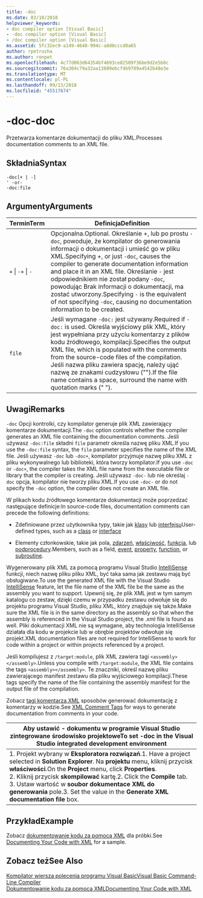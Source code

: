 ```yaml
---
title: -doc
ms.date: 03/10/2018
helpviewer_keywords:
- doc compiler option [Visual Basic]
- -doc compiler option [Visual Basic]
- /doc compiler option [Visual Basic]
ms.assetid: 5fc32ec9-a149-4648-994c-a8d0cccd0a65
author: rpetrusha
ms.author: ronpet
ms.openlocfilehash: 4c77d063d64354bf4693ce82509f36be9d2e5b0c
ms.sourcegitcommit: 76a304c79a32aa13889ebcf4b9789a4542b48e3e
ms.translationtype: MT
ms.contentlocale: pl-PL
ms.lasthandoff: 09/13/2018
ms.locfileid: "45517674"
---
```

# <a name="-doc"></a><span data-ttu-id="807ac-102">-doc</span><span class="sxs-lookup"><span data-stu-id="807ac-102">-doc</span></span>
<span data-ttu-id="807ac-103">Przetwarza komentarze dokumentacji do pliku XML.</span><span class="sxs-lookup"><span data-stu-id="807ac-103">Processes documentation comments to an XML file.</span></span>  
  
## <a name="syntax"></a><span data-ttu-id="807ac-104">Składnia</span><span class="sxs-lookup"><span data-stu-id="807ac-104">Syntax</span></span>  
  
```  
-doc[+ | -]  
' -or-  
-doc:file  
```  
  
## <a name="arguments"></a><span data-ttu-id="807ac-105">Argumenty</span><span class="sxs-lookup"><span data-stu-id="807ac-105">Arguments</span></span>  
  
|<span data-ttu-id="807ac-106">Termin</span><span class="sxs-lookup"><span data-stu-id="807ac-106">Term</span></span>|<span data-ttu-id="807ac-107">Definicja</span><span class="sxs-lookup"><span data-stu-id="807ac-107">Definition</span></span>|  
|---|---|  
|<span data-ttu-id="807ac-108">`+` &#124; `-`</span><span class="sxs-lookup"><span data-stu-id="807ac-108">`+` &#124; `-`</span></span>|<span data-ttu-id="807ac-109">Opcjonalna.</span><span class="sxs-lookup"><span data-stu-id="807ac-109">Optional.</span></span> <span data-ttu-id="807ac-110">Określanie +, lub po prostu `-doc`, powoduje, że kompilator do generowania informacji o dokumentacji i umieść go w pliku XML.</span><span class="sxs-lookup"><span data-stu-id="807ac-110">Specifying +, or just `-doc`, causes the compiler to generate documentation information and place it in an XML file.</span></span> <span data-ttu-id="807ac-111">Określanie `-` jest odpowiednikiem nie został podany `-doc`, powodując Brak informacji o dokumentacji, ma zostać utworzony.</span><span class="sxs-lookup"><span data-stu-id="807ac-111">Specifying `-` is the equivalent of not specifying `-doc`, causing no documentation information to be created.</span></span>|  
|`file`|<span data-ttu-id="807ac-112">Jeśli wymagane `-doc:` jest używany.</span><span class="sxs-lookup"><span data-stu-id="807ac-112">Required if `-doc:` is used.</span></span> <span data-ttu-id="807ac-113">Określa wyjściowy plik XML, który jest wypełniana przy użyciu komentarzy z plików kodu źródłowego, kompilacji.</span><span class="sxs-lookup"><span data-stu-id="807ac-113">Specifies the output XML file, which is populated with the comments from the source-code files of the compilation.</span></span> <span data-ttu-id="807ac-114">Jeśli nazwa pliku zawiera spację, należy ująć nazwę ze znakami cudzysłowu ("").</span><span class="sxs-lookup"><span data-stu-id="807ac-114">If the file name contains a space, surround the name with quotation marks (" ").</span></span>|  
  
## <a name="remarks"></a><span data-ttu-id="807ac-115">Uwagi</span><span class="sxs-lookup"><span data-stu-id="807ac-115">Remarks</span></span>  
 <span data-ttu-id="807ac-116">`-doc` Opcji kontrolki, czy kompilator generuje plik XML zawierający komentarze dokumentacji.</span><span class="sxs-lookup"><span data-stu-id="807ac-116">The `-doc` option controls whether the compiler generates an XML file containing the documentation comments.</span></span> <span data-ttu-id="807ac-117">Jeśli używasz `-doc:file` składni `file` parametr określa nazwę pliku XML.</span><span class="sxs-lookup"><span data-stu-id="807ac-117">If you use the `-doc:file` syntax, the `file` parameter specifies the name of the XML file.</span></span> <span data-ttu-id="807ac-118">Jeśli używasz `-doc` lub `-doc+`, kompilator przyjmuje nazwę pliku XML z pliku wykonywalnego lub biblioteki, która tworzy kompilator.</span><span class="sxs-lookup"><span data-stu-id="807ac-118">If you use `-doc` or `-doc+`, the compiler takes the XML file name from the executable file or library that the compiler is creating.</span></span> <span data-ttu-id="807ac-119">Jeśli używasz `-doc-` lub nie określaj `-doc` opcja, kompilator nie tworzy pliku XML.</span><span class="sxs-lookup"><span data-stu-id="807ac-119">If you use `-doc-` or do not specify the `-doc` option, the compiler does not create an XML file.</span></span>  
  
 <span data-ttu-id="807ac-120">W plikach kodu źródłowego komentarze dokumentacji może poprzedzać następujące definicje:</span><span class="sxs-lookup"><span data-stu-id="807ac-120">In source-code files, documentation comments can precede the following definitions:</span></span>  
  
-   <span data-ttu-id="807ac-121">Zdefiniowane przez użytkownika typy, takie jak [klasy](../../../visual-basic/language-reference/statements/class-statement.md) lub [interfejsu](../../../visual-basic/language-reference/statements/interface-statement.md)</span><span class="sxs-lookup"><span data-stu-id="807ac-121">User-defined types, such as a [class](../../../visual-basic/language-reference/statements/class-statement.md) or [interface](../../../visual-basic/language-reference/statements/interface-statement.md)</span></span>  
  
-   <span data-ttu-id="807ac-122">Elementy członkowskie, takie jak pola, [zdarzeń](../../../visual-basic/language-reference/statements/event-statement.md), [właściwość](../../../visual-basic/language-reference/statements/property-statement.md), [funkcja](../../../visual-basic/language-reference/statements/function-statement.md), lub [podprocedury](../../../visual-basic/language-reference/statements/sub-statement.md).</span><span class="sxs-lookup"><span data-stu-id="807ac-122">Members, such as a field, [event](../../../visual-basic/language-reference/statements/event-statement.md), [property](../../../visual-basic/language-reference/statements/property-statement.md), [function](../../../visual-basic/language-reference/statements/function-statement.md), or [subroutine](../../../visual-basic/language-reference/statements/sub-statement.md).</span></span>  
  
 <span data-ttu-id="807ac-123">Wygenerowany plik XML za pomocą programu Visual Studio [IntelliSense](/visualstudio/ide/using-intellisense) funkcji, niech nazwę pliku pliku XML, być taka sama jak zestawu mają być obsługiwane.</span><span class="sxs-lookup"><span data-stu-id="807ac-123">To use the generated XML file with the Visual Studio [IntelliSense](/visualstudio/ide/using-intellisense) feature, let the file name of the XML file be the same as the assembly you want to support.</span></span> <span data-ttu-id="807ac-124">Upewnij się, że plik XML jest w tym samym katalogu co zestaw, dzięki czemu w przypadku zestawu odwołuje się do projektu programu Visual Studio, pliku XML, który znajduje się także.</span><span class="sxs-lookup"><span data-stu-id="807ac-124">Make sure the XML file is in the same directory as the assembly so that when the assembly is referenced in the Visual Studio project, the .xml file is found as well.</span></span> <span data-ttu-id="807ac-125">Pliki dokumentacji XML nie są wymagane, aby technologia IntelliSense działała dla kodu w projekcie lub w obrębie projektów odwołuje się projekt.</span><span class="sxs-lookup"><span data-stu-id="807ac-125">XML documentation files are not required for IntelliSense to work for code within a project or within projects referenced by a project.</span></span>  
  
 <span data-ttu-id="807ac-126">Jeśli kompilujesz z `/target:module`, plik XML zawiera tagi `<assembly></assembly>`.</span><span class="sxs-lookup"><span data-stu-id="807ac-126">Unless you compile with `/target:module`, the XML file contains the tags `<assembly></assembly>`.</span></span> <span data-ttu-id="807ac-127">Te znaczniki, określ nazwę pliku zawierającego manifest zestawu dla pliku wyjściowego kompilacji.</span><span class="sxs-lookup"><span data-stu-id="807ac-127">These tags specify the name of the file containing the assembly manifest for the output file of the compilation.</span></span>  
  
 <span data-ttu-id="807ac-128">Zobacz [tagi komentarza XML](../../../visual-basic/language-reference/xmldoc/index.md) sposobów generować dokumentację z komentarzy w kodzie.</span><span class="sxs-lookup"><span data-stu-id="807ac-128">See [XML Comment Tags](../../../visual-basic/language-reference/xmldoc/index.md) for ways to generate documentation from comments in your code.</span></span>  
  
|<span data-ttu-id="807ac-129">Aby ustawić - dokumentu w programie Visual Studio zintegrowane środowisko projektowe</span><span class="sxs-lookup"><span data-stu-id="807ac-129">To set -doc in the Visual Studio integrated development environment</span></span>|  
|---|  
|<span data-ttu-id="807ac-130">1.  Projekt wybrany w **Eksploratora rozwiązań**.</span><span class="sxs-lookup"><span data-stu-id="807ac-130">1.  Have a project selected in **Solution Explorer**.</span></span> <span data-ttu-id="807ac-131">Na **projektu** menu, kliknij przycisk **właściwości**.</span><span class="sxs-lookup"><span data-stu-id="807ac-131">On the **Project** menu, click **Properties**.</span></span> <br /><span data-ttu-id="807ac-132">2.  Kliknij przycisk **skompilować** kartę.</span><span class="sxs-lookup"><span data-stu-id="807ac-132">2.  Click the **Compile** tab.</span></span><br /><span data-ttu-id="807ac-133">3.  Ustaw wartość w **soubor dokumentace XML do generowania** pole.</span><span class="sxs-lookup"><span data-stu-id="807ac-133">3.  Set the value in the **Generate XML documentation file** box.</span></span>|  
  
## <a name="example"></a><span data-ttu-id="807ac-134">Przykład</span><span class="sxs-lookup"><span data-stu-id="807ac-134">Example</span></span>  
 <span data-ttu-id="807ac-135">Zobacz [dokumentowanie kodu za pomocą XML](../../../visual-basic/programming-guide/program-structure/documenting-your-code-with-xml.md) dla próbki.</span><span class="sxs-lookup"><span data-stu-id="807ac-135">See [Documenting Your Code with XML](../../../visual-basic/programming-guide/program-structure/documenting-your-code-with-xml.md) for a sample.</span></span>  
  
## <a name="see-also"></a><span data-ttu-id="807ac-136">Zobacz też</span><span class="sxs-lookup"><span data-stu-id="807ac-136">See Also</span></span>  
 [<span data-ttu-id="807ac-137">Kompilator wiersza polecenia programu Visual Basic</span><span class="sxs-lookup"><span data-stu-id="807ac-137">Visual Basic Command-Line Compiler</span></span>](../../../visual-basic/reference/command-line-compiler/index.md)  
 [<span data-ttu-id="807ac-138">Dokumentowanie kodu za pomocą XML</span><span class="sxs-lookup"><span data-stu-id="807ac-138">Documenting Your Code with XML</span></span>](../../../visual-basic/programming-guide/program-structure/documenting-your-code-with-xml.md)
